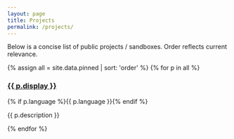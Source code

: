 ```yaml
---
layout: page
title: Projects
permalink: /projects/
---
```


Below is a concise list of public projects / sandboxes. Order reflects current relevance.

<div class="project-grid">
{% assign all = site.data.pinned | sort: 'order' %}
{% for p in all %}
  <div class="project-card">
    <div class="head">
      <h3><a href="{{ p.url }}" target="_blank" rel="noopener">{{ p.display }}</a></h3>
      {% if p.language %}<span class="lang">{{ p.language }}</span>{% endif %}
    </div>
    <p class="desc">{{ p.description }}</p>
  </div>
{% endfor %}
</div>
